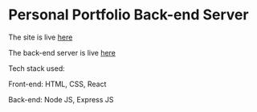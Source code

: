 # Personal Portfolio Back-end Server

The site is live [here](https://aryanchourey.netlify.app)

The back-end server is live [here](https://aryanchoureybackend.herokuapp.com)

Tech stack used:

Front-end: HTML, CSS, React

Back-end: Node JS, Express JS